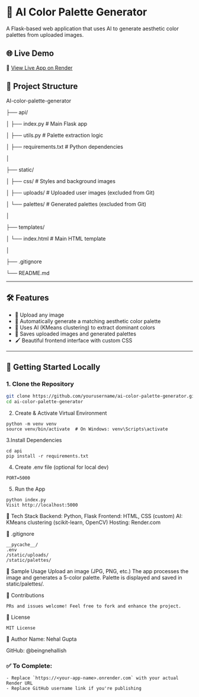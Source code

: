 # 🎨 AI Color Palette Generator

A Flask-based web application that uses AI to generate aesthetic color palettes from uploaded images.

## 🌐 Live Demo

🚀 [View Live App on Render](https://ai-color-palette-generator-project.onrender.com/)

## 📂 Project Structure

AI-color-palette-generator

├── api/

│ ├── index.py # Main Flask app

│ ├── utils.py # Palette extraction logic

│ ├── requirements.txt # Python dependencies

│

├── static/

│ ├── css/ # Styles and background images

│ ├── uploads/ # Uploaded user images (excluded from Git)

│ └── palettes/ # Generated palettes (excluded from Git)

│

├── templates/

│ └── index.html # Main HTML template

│

├── .gitignore

└── README.md


---

## 🛠️ Features

- 🔼 Upload any image
- 🎨 Automatically generate a matching aesthetic color palette
- 🧠 Uses AI (KMeans clustering) to extract dominant colors
- 💾 Saves uploaded images and generated palettes
- 🖌️ Beautiful frontend interface with custom CSS

---

## 🚀 Getting Started Locally

### 1. Clone the Repository

```bash
git clone https://github.com/yourusername/ai-color-palette-generator.git
cd ai-color-palette-generator
```
2. Create & Activate Virtual Environment
```
python -m venv venv
source venv/bin/activate  # On Windows: venv\Scripts\activate
```
3.Install Dependencies
```
cd api
pip install -r requirements.txt
```
4. Create .env file (optional for local dev)
```
PORT=5000
```
5. Run the App
```
python index.py
Visit http://localhost:5000
```
🧠 Tech Stack
Backend: Python, Flask
Frontend: HTML, CSS (custom)
AI: KMeans clustering (scikit-learn, OpenCV)
Hosting: Render.com

🧹 .gitignore
```
__pycache__/
.env
/static/uploads/
/static/palettes/
```
📸 Sample Usage
Upload an image (JPG, PNG, etc.)
The app processes the image and generates a 5-color palette.
Palette is displayed and saved in static/palettes/.

🤝 Contributions
```
PRs and issues welcome! Feel free to fork and enhance the project.
```
📜 License
```
MIT License
```
👤 Author
Name: Nehal Gupta

GitHub: @beingnehallish


### ✅ To Complete:
```
- Replace `https://<your-app-name>.onrender.com` with your actual Render URL
- Replace GitHub username link if you're publishing
```
